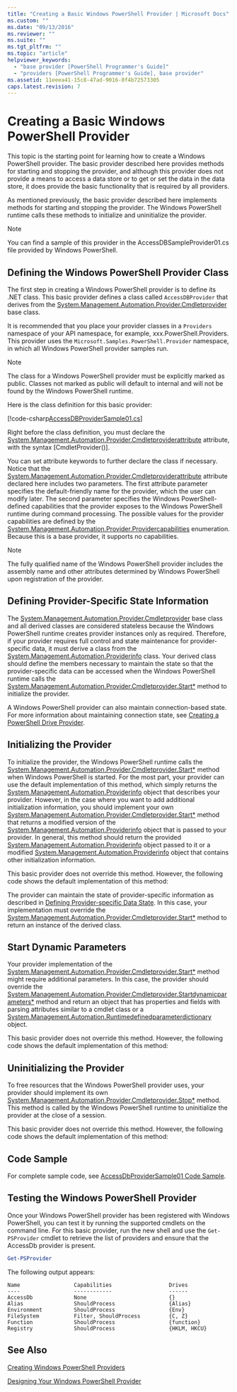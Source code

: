 ```yaml
---
title: "Creating a Basic Windows PowerShell Provider | Microsoft Docs"
ms.custom: ""
ms.date: "09/13/2016"
ms.reviewer: ""
ms.suite: ""
ms.tgt_pltfrm: ""
ms.topic: "article"
helpviewer_keywords:
  - "base provider [PowerShell Programmer's Guide]"
  - "providers [PowerShell Programmer's Guide], base provider"
ms.assetid: 11eeea41-15c8-47ad-9016-0f4b72573305
caps.latest.revision: 7
---
```

# Creating a Basic Windows PowerShell Provider

This topic is the starting point for learning how to create a Windows PowerShell provider. The basic provider described here provides methods for starting and stopping the provider, and although this provider does not provide a means to access a data store or to get or set the data in the data store, it does provide the basic functionality that is required by all providers.

As mentioned previously, the basic provider described here implements methods for starting and stopping the provider. The Windows PowerShell runtime calls these methods to initialize and uninitialize the provider.

> [!NOTE]
> You can find a sample of this provider in the AccessDBSampleProvider01.cs file provided by Windows PowerShell.

## Defining the Windows PowerShell Provider Class

The first step in creating a Windows PowerShell provider is to define its .NET class. This basic provider defines a class called `AccessDBProvider` that derives from the [System.Management.Automation.Provider.Cmdletprovider](/dotnet/api/System.Management.Automation.Provider.CmdletProvider) base class.

It is recommended that you place your provider classes in a `Providers` namespace of your API namespace, for example, xxx.PowerShell.Providers. This provider uses the `Microsoft.Samples.PowerShell.Provider` namespace, in which all Windows PowerShell provider samples run.

> [!NOTE]
> The class for a Windows PowerShell provider must be explicitly marked as public. Classes not marked as public will default to internal and will not be found by the Windows PowerShell runtime.

Here is the class definition for this basic provider:

[!code-csharp[AccessDBProviderSample01.cs](../../../../powershell-sdk-samples/SDK-2.0/csharp/AccessDBProviderSample01/AccessDBProviderSample01.cs#L23-L24 "AccessDBProviderSample01.cs")]

Right before the class definition, you must declare the [System.Management.Automation.Provider.Cmdletproviderattribute](/dotnet/api/System.Management.Automation.Provider.CmdletProviderAttribute) attribute, with the syntax [CmdletProvider()].

You can set attribute keywords to further declare the class if necessary. Notice that the [System.Management.Automation.Provider.Cmdletproviderattribute](/dotnet/api/System.Management.Automation.Provider.CmdletProviderAttribute) attribute declared here includes two parameters. The first attribute parameter specifies the default-friendly name for the provider, which the user can modify later. The second parameter specifies the Windows PowerShell-defined capabilities that the provider exposes to the Windows PowerShell runtime during command processing. The possible values for the provider capabilities are defined by the [System.Management.Automation.Provider.Providercapabilities](/dotnet/api/System.Management.Automation.Provider.ProviderCapabilities) enumeration. Because this is a base provider, it supports no capabilities.

> [!NOTE]
> The fully qualified name of the Windows PowerShell provider includes the assembly name and other attributes determined by Windows PowerShell upon registration of the provider.

## Defining Provider-Specific State Information

The [System.Management.Automation.Provider.Cmdletprovider](/dotnet/api/System.Management.Automation.Provider.CmdletProvider) base class and all derived classes are considered stateless because the Windows PowerShell runtime creates provider instances only as required. Therefore, if your provider requires full control and state maintenance for provider-specific data, it must derive a class from the [System.Management.Automation.Providerinfo](/dotnet/api/System.Management.Automation.ProviderInfo) class. Your derived class should define the members necessary to maintain the state so that the provider-specific data can be accessed when the Windows PowerShell runtime calls the [System.Management.Automation.Provider.Cmdletprovider.Start*](/dotnet/api/System.Management.Automation.Provider.CmdletProvider.Start) method to initialize the provider.

A Windows PowerShell provider can also maintain connection-based state. For more information about maintaining connection state, see [Creating a PowerShell Drive Provider](./creating-a-windows-powershell-drive-provider.md).

## Initializing the Provider

To initialize the provider, the Windows PowerShell runtime calls the [System.Management.Automation.Provider.Cmdletprovider.Start*](/dotnet/api/System.Management.Automation.Provider.CmdletProvider.Start) method when Windows PowerShell is started. For the most part, your provider can use the default implementation of this method, which simply returns the [System.Management.Automation.Providerinfo](/dotnet/api/System.Management.Automation.ProviderInfo) object that describes your provider. However, in the case where you want to add additional initialization information, you should implement your own [System.Management.Automation.Provider.Cmdletprovider.Start*](/dotnet/api/System.Management.Automation.Provider.CmdletProvider.Start) method that returns a modified version of the [System.Management.Automation.Providerinfo](/dotnet/api/System.Management.Automation.ProviderInfo) object that is passed to your provider. In general, this method should return the provided [System.Management.Automation.Providerinfo](/dotnet/api/System.Management.Automation.ProviderInfo) object passed to it or a modified [System.Management.Automation.Providerinfo](/dotnet/api/System.Management.Automation.ProviderInfo) object that contains other initialization information.

This basic provider does not override this method. However, the following code shows the default implementation of this method:

<!-- TODO!!!: review snippet reference  [!CODE [Msh_samplesaccessdbprov01#accessdbprov01ProviderStart](Msh_samplesaccessdbprov01#accessdbprov01ProviderStart)]  -->

The provider can maintain the state of provider-specific information as described in [Defining Provider-specific Data State](#defining-provider-specific-state-information). In this case, your implementation must override the [System.Management.Automation.Provider.Cmdletprovider.Start*](/dotnet/api/System.Management.Automation.Provider.CmdletProvider.Start) method to return an instance of the derived class.

## Start Dynamic Parameters

Your provider implementation of the [System.Management.Automation.Provider.Cmdletprovider.Start*](/dotnet/api/System.Management.Automation.Provider.CmdletProvider.Start) method might require additional parameters. In this case, the provider should override the [System.Management.Automation.Provider.Cmdletprovider.Startdynamicparameters*](/dotnet/api/System.Management.Automation.Provider.CmdletProvider.StartDynamicParameters) method and return an object that has properties and fields with parsing attributes similar to a cmdlet class or a [System.Management.Automation.Runtimedefinedparameterdictionary](/dotnet/api/System.Management.Automation.RuntimeDefinedParameterDictionary) object.

This basic provider does not override this method. However, the following code shows the default implementation of this method:

<!-- TODO!!!: review snippet reference  [!CODE [Msh_samplesaccessdbprov01#accessdbprov01ProviderDynamicParameters](Msh_samplesaccessdbprov01#accessdbprov01ProviderDynamicParameters)]  -->

## Uninitializing the Provider

To free resources that the Windows PowerShell provider uses, your provider should implement its own [System.Management.Automation.Provider.Cmdletprovider.Stop*](/dotnet/api/System.Management.Automation.Provider.CmdletProvider.Stop) method. This method is called by the Windows PowerShell runtime to uninitialize the provider at the close of a session.

This basic provider does not override this method. However, the following code shows the default implementation of this method:

<!-- TODO!!!: review snippet reference  [!CODE [Msh_samplesaccessdbprov01#accessdbprov01ProviderStop](Msh_samplesaccessdbprov01#accessdbprov01ProviderStop)]  -->

## Code Sample

For complete sample code, see [AccessDbProviderSample01 Code Sample](./accessdbprovidersample01-code-sample.md).

## Testing the Windows PowerShell Provider

Once your Windows PowerShell provider has been registered with Windows PowerShell, you can test it by running the supported cmdlets on the command line. For this basic provider, run the new shell and use the `Get-PSProvider` cmdlet to retrieve the list of providers and ensure that the AccessDb provider is present.

```powershell
Get-PSProvider
```

The following output appears:

```output
Name                 Capabilities                  Drives
----                 ------------                  ------
AccessDb             None                          {}
Alias                ShouldProcess                 {Alias}
Environment          ShouldProcess                 {Env}
FileSystem           Filter, ShouldProcess         {C, Z}
Function             ShouldProcess                 {function}
Registry             ShouldProcess                 {HKLM, HKCU}
```

## See Also

[Creating Windows PowerShell Providers](./how-to-create-a-windows-powershell-provider.md)

[Designing Your Windows PowerShell Provider](./designing-your-windows-powershell-provider.md)
